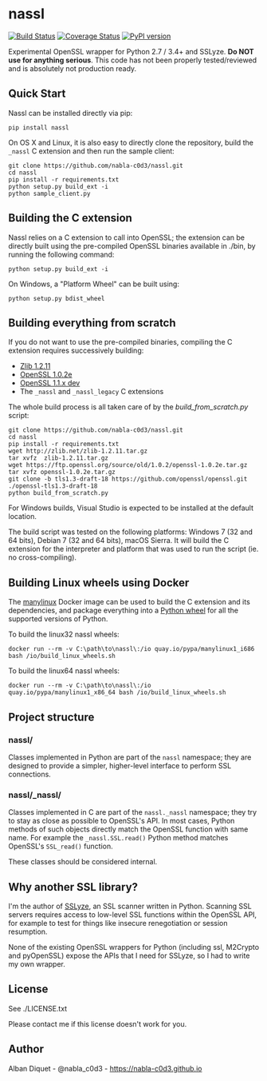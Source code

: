 nassl
=====


[![Build Status](https://travis-ci.org/nabla-c0d3/nassl.svg?branch=master)](https://travis-ci.org/nabla-c0d3/nassl)
[![Coverage Status](https://coveralls.io/repos/github/nabla-c0d3/nassl/badge.svg?branch=master)](https://coveralls.io/github/nabla-c0d3/nassl?branch=master)
[![PyPI version](https://badge.fury.io/py/nassl.svg)](https://badge.fury.io/py/nassl)

Experimental OpenSSL wrapper for Python 2.7 / 3.4+ and SSLyze. **Do NOT use for anything serious**. This code has not
been properly tested/reviewed and is absolutely not production ready.

Quick Start
-----------

Nassl can be installed directly via pip:

    pip install nassl

On OS X and Linux, it is also easy to directly clone the repository, build the `_nassl` C extension and then run the
sample client:

    git clone https://github.com/nabla-c0d3/nassl.git
    cd nassl
    pip install -r requirements.txt
    python setup.py build_ext -i
    python sample_client.py

Building the C extension
------------------------

Nassl relies on a C extension to call into OpenSSL; the extension can be directly built using the pre-compiled OpenSSL
binaries available in ./bin, by running the following command:

    python setup.py build_ext -i

On Windows, a "Platform Wheel" can be built using:

    python setup.py bdist_wheel

Building everything from scratch
--------------------------------

If you do not want to use the pre-compiled binaries, compiling the C extension requires successively building:

* [Zlib 1.2.11](http://zlib.net/zlib-1.2.11.tar.gz)
* [OpenSSL 1.0.2e](https://ftp.openssl.org/source/old/1.0.2/openssl-1.0.2e.tar.gz)
* [OpenSSL 1.1.x dev](https://github.com/openssl/openssl/commit/1f5878b8e25a785dde330bf485e6ed5a6ae09a1a)
* The `_nassl` and `_nassl_legacy` C extensions

The whole build process is all taken care of by the _build\_from\_scratch.py_ script:

    git clone https://github.com/nabla-c0d3/nassl.git
    cd nassl
    pip install -r requirements.txt
    wget http://zlib.net/zlib-1.2.11.tar.gz
    tar xvfz  zlib-1.2.11.tar.gz
    wget https://ftp.openssl.org/source/old/1.0.2/openssl-1.0.2e.tar.gz
    tar xvfz openssl-1.0.2e.tar.gz
    git clone -b tls1.3-draft-18 https://github.com/openssl/openssl.git ./openssl-tls1.3-draft-18
    python build_from_scratch.py

For Windows builds, Visual Studio is expected to be installed at the default location.

The build script was tested on the following platforms: Windows 7 (32 and 64 bits), Debian 7 (32 and 64 bits),
macOS Sierra. It will build the C extension for the interpreter and platform that was used to run the script
(ie. no cross-compiling).

Building Linux wheels using Docker
----------------------------------

The [manylinux](https://github.com/pypa/manylinux) Docker image can be used to build the C extension and its 
dependencies, and package everything into a [Python wheel](https://pythonwheels.com/) for all the supported versions of 
Python.

To build the linux32 nassl wheels:

    docker run --rm -v C:\path\to\nassl\:/io quay.io/pypa/manylinux1_i686 bash /io/build_linux_wheels.sh
    
    
To build the linux64 nassl wheels:

    docker run --rm -v C:\path\to\nassl\:/io quay.io/pypa/manylinux1_x86_64 bash /io/build_linux_wheels.sh


Project structure
-----------------

### nassl/

Classes implemented in Python are part of the `nassl` namespace; they are designed to provide a simpler, higher-level
interface to perform SSL connections.


### nassl/_nassl/

Classes implemented in C are part of the `nassl._nassl` namespace; they try to stay as close as possible to OpenSSL's
API. In most cases, Python methods of such objects directly match the OpenSSL function with same name. For example the
`_nassl.SSL.read()` Python method matches OpenSSL's `SSL_read()` function.

These classes should be considered internal.


Why another SSL library?
------------------------

I'm the author of [SSLyze](https://github.com/nabla-c0d3/sslyze), an SSL scanner written in Python. Scanning SSL servers
requires access to low-level SSL functions within the OpenSSL API, for example to test for things like insecure
renegotiation or session resumption.

None of the existing OpenSSL wrappers for Python (including ssl, M2Crypto and pyOpenSSL) expose the APIs that I need for
SSLyze, so I had to write my own wrapper.


License
-------

See ./LICENSE.txt

Please contact me if this license doesn't work for you.


Author
------

Alban Diquet - @nabla_c0d3 - https://nabla-c0d3.github.io
